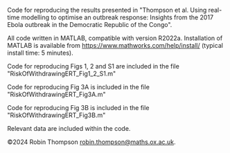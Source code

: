 Code for reproducing the results presented in "Thompson et al. Using real-time modelling to optimise an outbreak response: Insights from the 2017 Ebola outbreak in the Democratic Republic of the Congo".

All code written in MATLAB, compatible with version R2022a. Installation of MATLAB is available from https://www.mathworks.com/help/install/ (typical install time: 5 minutes).

Code for reproducing Figs 1, 2 and S1 are included in the file "RiskOfWithdrawingERT_Fig1_2_S1.m"

Code for reproducing Fig 3A is included in the file "RiskOfWithdrawingERT_Fig3A.m"

Code for reproducing Fig 3B is included in the file "RiskOfWithdrawingERT_Fig3B.m"

Relevant data are included within the code.

©2024 Robin Thompson <robin.thompson@maths.ox.ac.uk>.


